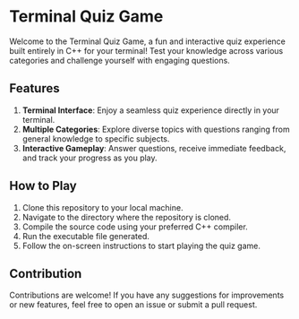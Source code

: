 # Terminal Quiz Game

Welcome to the Terminal Quiz Game, a fun and interactive quiz experience built entirely in C++ for your terminal! Test your knowledge across various categories and challenge yourself with engaging questions.

## Features

1. **Terminal Interface**: Enjoy a seamless quiz experience directly in your terminal.
2. **Multiple Categories**: Explore diverse topics with questions ranging from general knowledge to specific subjects.
3. **Interactive Gameplay**: Answer questions, receive immediate feedback, and track your progress as you play.

## How to Play

1. Clone this repository to your local machine.
2. Navigate to the directory where the repository is cloned.
3. Compile the source code using your preferred C++ compiler.
4. Run the executable file generated.
5. Follow the on-screen instructions to start playing the quiz game.

## Contribution

Contributions are welcome! If you have any suggestions for improvements or new features, feel free to open an issue or submit a pull request.


